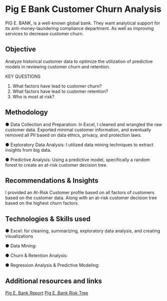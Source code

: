 # Pig E Bank Customer Churn Analysis

PIG E. BANK, is a well-known global bank. They want analytical support for its anti-money-laundering compliance department. As well as improving services to decrease customer churn.

## Objective
Analyze historical customer data to optimize the utilization of predictive models in reviewing customer churn and retention.

KEY QUESTIONS
1. What factors have lead to customer churn?
2. What factors have lead to customer retention?
3. Who is most at risk?

## Methodology

● Data Collection and Preparation: In Excel, I cleaned and wrangled the raw customer data. Exported minimal customer information, and eventually removed all PII based on data ethics, privacy, and protection laws.

● Exploratory Data Analysis: I utilized data mining techniques to extract insights from big data.

● Predictive Analysis: Using a predictive model, specifically a random forest to create an at-risk customer decision tree.

## Recommendations & Insights

I provided an At-Risk Customer profile based on all factors of customers based on the customer data. Along with an at-risk customer decision tree based on the highest churn factors.

## Technologies & Skills used

● Excel: for cleaning, summarizing, exploratory data analysis, and creating visualizations

● Data Mining: 

● Churn & Retention Analysis:

● Regression Analysis & Predictive Modeling:


## Additional resources and links
[Pig E. Bank Report]([https://github.com/fa-andersen/PigEBank/blob/main/04%20Sent%20to%20client/5.4-PigEBank-Client-Data%20set_FA.xlsx)
[Pig E. Bank Risk Tree]([https://github.com/fa-andersen/PigEBank/blob/main/04%20Sent%20to%20client/5.4%20Decision%20Tree.pdf)
